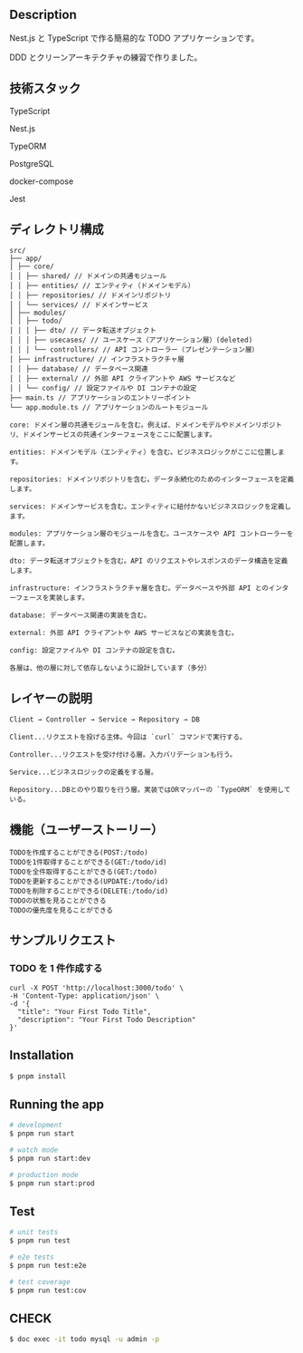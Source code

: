 ## Description

Nest.js と TypeScript で作る簡易的な TODO アプリケーションです。

DDD とクリーンアーキテクチャの練習で作りました。

## 技術スタック

TypeScript

Nest.js

TypeORM

PostgreSQL

docker-compose

Jest

## ディレクトリ構成

```
src/
├── app/
│ ├── core/
│ │ ├── shared/ // ドメインの共通モジュール
│ │ ├── entities/ // エンティティ（ドメインモデル）
│ │ ├── repositories/ // ドメインリポジトリ
│ │ └── services/ // ドメインサービス
│ ├── modules/
│ │ ├── todo/
│ │ │ ├── dto/ // データ転送オブジェクト
│ │ │ ├── usecases/ // ユースケース（アプリケーション層）(deleted)
│ │ │ └── controllers/ // API コントローラー（プレゼンテーション層）
│ ├── infrastructure/ // インフラストラクチャ層
│ │ ├── database/ // データベース関連
│ │ ├── external/ // 外部 API クライアントや AWS サービスなど
│ │ └── config/ // 設定ファイルや DI コンテナの設定
├── main.ts // アプリケーションのエントリーポイント
└── app.module.ts // アプリケーションのルートモジュール
```

```
core: ドメイン層の共通モジュールを含む。例えば、ドメインモデルやドメインリポジトリ、ドメインサービスの共通インターフェースをここに配置します。

entities: ドメインモデル（エンティティ）を含む。ビジネスロジックがここに位置します。

repositories: ドメインリポジトリを含む。データ永続化のためのインターフェースを定義します。

services: ドメインサービスを含む。エンティティに紐付かないビジネスロジックを定義します。

modules: アプリケーション層のモジュールを含む。ユースケースや API コントローラーを配置します。

dto: データ転送オブジェクトを含む。API のリクエストやレスポンスのデータ構造を定義します。

infrastructure: インフラストラクチャ層を含む。データベースや外部 API とのインターフェースを実装します。

database: データベース関連の実装を含む。

external: 外部 API クライアントや AWS サービスなどの実装を含む。

config: 設定ファイルや DI コンテナの設定を含む。

各層は、他の層に対して依存しないように設計しています（多分）
```

## レイヤーの説明

```
Client → Controller → Service → Repository → DB

Client...リクエストを投げる主体。今回は `curl` コマンドで実行する。

Controller...リクエストを受け付ける層。入力バリデーションも行う。

Service...ビジネスロジックの定義をする層。

Repository...DBとのやり取りを行う層。実装ではORマッパーの `TypeORM` を使用している。

```

## 機能（ユーザーストーリー）

```
TODOを作成することができる(POST:/todo)
TODOを1件取得することができる(GET:/todo/id)
TODOを全件取得することができる(GET:/todo)
TODOを更新することができる(UPDATE:/todo/id)
TODOを削除することができる(DELETE:/todo/id)
TODOの状態を見ることができる
TODOの優先度を見ることができる
```

## サンプルリクエスト

### TODO を 1 件作成する

```
curl -X POST 'http://localhost:3000/todo' \
-H 'Content-Type: application/json' \
-d '{
  "title": "Your First Todo Title",
  "description": "Your First Todo Description"
}'
```

## Installation

```bash
$ pnpm install
```

## Running the app

```bash
# development
$ pnpm run start

# watch mode
$ pnpm run start:dev

# production mode
$ pnpm run start:prod
```

## Test

```bash
# unit tests
$ pnpm run test

# e2e tests
$ pnpm run test:e2e

# test coverage
$ pnpm run test:cov
```

## CHECK

```bash
$ doc exec -it todo mysql -u admin -p

```
